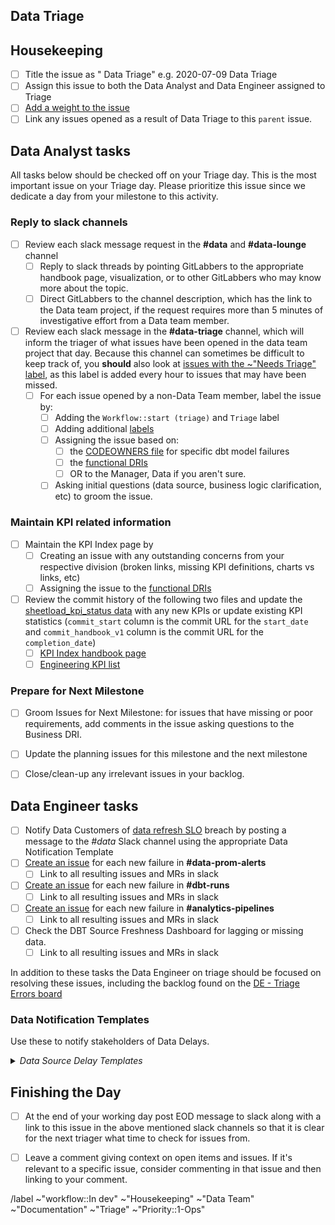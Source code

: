 ## Data Triage 

<!--
Please complete all items. Ask questions in the #data slack channel
--->

## Housekeeping 
* [ ] Title the issue as "<ISO date> Data Triage" e.g. 2020-07-09 Data Triage
* [ ] Assign this issue to both the Data Analyst and Data Engineer assigned to Triage 
* [ ] [Add a weight to the issue](https://about.gitlab.com/handbook/business-ops/data-team/how-we-work/#issue-pointing)
* [ ] Link any issues opened as a result of Data Triage to this `parent` issue. 

## Data Analyst tasks
All tasks below should be checked off on your Triage day. 
This is the most important issue on your Triage day. 
Please prioritize this issue since we dedicate a day from your milestone to this activity. 

### Reply to slack channels 
* [ ] Review each slack message request in the **#data** and **#data-lounge** channel 
    - [ ] Reply to slack threads by pointing GitLabbers to the appropriate handbook page, visualization, or to other GitLabbers who may know more about the topic. 
    - [ ] Direct GitLabbers to the channel description, which has the link to the Data team project, if the request requires more than 5 minutes of investigative effort from a Data team member.
* [ ] Review each slack message in the **#data-triage** channel, which will inform the triager of what issues have been opened in the data team project that day.  Because this channel can sometimes be difficult to keep track of, you **should** also look at [issues with the ~"Needs Triage" label](https://gitlab.com/gitlab-data/analytics/-/issues?label_name%5B%5D=Needs+Triage&scope=all&state=opened), as this label is added every hour to issues that may have been missed.
    - [ ] For each issue opened by a non-Data Team member, label the issue by: 
        - [ ] Adding the `Workflow::start (triage)` and `Triage` label
        - [ ] Adding additional [labels](https://about.gitlab.com/handbook/business-ops/data-team/how-we-work/#issue-labeling)
        - [ ] Assigning the issue based on:
            - [ ] the [CODEOWNERS file](https://gitlab.com/gitlab-data/analytics/blob/master/CODEOWNERS) for specific dbt model failures 
            - [ ] the [functional DRIs](https://about.gitlab.com/handbook/business-ops/data-team/organization/#team-organization)
            - [ ] OR to the  Manager, Data if you aren't sure. 
        - [ ] Asking initial questions (data source, business logic clarification, etc) to groom the issue. 

### Maintain KPI related information         
* [ ] Maintain the KPI Index page by 
    - [ ] Creating an issue with any outstanding concerns from your respective division (broken links, missing KPI definitions, charts vs links, etc)
    - [ ] Assigning the issue to the [functional DRIs](https://about.gitlab.com/handbook/business-ops/data-team/organization/#team-organization)
* [ ] Review the commit history of the following two files and update the [sheetload_kpi_status data](https://docs.google.com/spreadsheets/d/1CZLnXiAG7D_T_6vm50X0hDPnMPKrKmtajrcga5vyDTQ/edit?usp=sharing) with any new KPIs or update existing KPI statistics (`commit_start` column is the commit URL for the `start_date` and `commit_handbook_v1` column is the commit URL for the `completion_date`)
    - [ ] [KPI Index handbook page](https://gitlab.com/gitlab-com/www-gitlab-com/-/commits/master/source/handbook/business-ops/data-team/kpi-index/index.html.md.erb)
    - [ ] [Engineering KPI list](https://gitlab.com/gitlab-com/www-gitlab-com/-/blob/master/data/performance_indicators.yml)

### Prepare for Next Milestone 
* [ ] Groom Issues for Next Milestone: for issues that have missing or poor requirements, add comments in the issue asking questions to the Business DRI. 
* [ ] Update the planning issues for this milestone and the next milestone 
* [ ] Close/clean-up any irrelevant issues in your backlog. 


## Data Engineer tasks

* [ ] Notify Data Customers of [data refresh SLO](https://about.gitlab.com/handbook/business-ops/data-team/platform/#extract-and-load) breach by posting a message to the _#data_ Slack channel using the appropriate Data Notification Template
* [ ] [Create an issue](https://gitlab.com/gitlab-data/analytics/issues/new?issuable_template=DE%20Triage%20Errors) for each new failure in **#data-prom-alerts**
    * [ ] Link to all resulting issues and MRs in slack 
* [ ] [Create an issue](https://gitlab.com/gitlab-data/analytics/issues/new?issuable_template=DE%20Triage%20Errors) for each new failure in **#dbt-runs** 
    * [ ] Link to all resulting issues and MRs in slack 
* [ ] [Create an issue](https://gitlab.com/gitlab-data/analytics/issues/new?issuable_template=DE%20Triage%20Errors) for each new failure in **#analytics-pipelines**
    * [ ] Link to all resulting issues and MRs in slack 
* [ ] Check the DBT Source Freshness Dashboard for lagging or missing data. 
    * [ ] Link to all resulting issues and MRs in slack 

In addition to these tasks the Data Engineer on triage should be focused on resolving these issues, including the backlog found on the [DE - Triage Errors board](https://gitlab.com/groups/gitlab-data/-/boards/1917859)


### Data Notification Templates

Use these to notify stakeholders of Data Delays.

<details>
<summary><i>Data Source Delay Templates</i></summary>

Post notices to #data and cross-post to #whats-happening-at-gitlab

#### GitLab.com

We have identified a delay in the `GitLab.com` data refresh and this problem potentially impacts any GitLab KPIs (e.g. MR Rate, TMAU) or SiSense dashboards. We are actively working on a resolution and will provide an update once the KPIs and SiSense dashboards have been brought up-to-date.

The `GitLab.com` data in the warehouse and downstream models is accurate as of YYYY-MM-DD HH:MM UTC (HH:MM PST).

The DRI for this incident is `@username`.

The link to the Data Team Incident issue is <link>

Replication lag to the database we extract from can be monitored by [checking Thanos](https://thanos-query.ops.gitlab.net/graph?g0.range_input=2w&g0.max_source_resolution=0s&g0.expr=pg_replication_lag%7Btype%3D%22postgres-archive%22%2Cenv%3D%22gprd%22%7D&g0.tab=0&g1.range_input=3d&g1.max_source_resolution=0s&g1.expr=rate(pg_xlog_position_bytes%7Benv%3D%22gprd%22%7D%5B1m%5D)%20and%20on%20(instance)%20(pg_replication_is_replica%20%3D%3D%200)&g1.tab=0)

`CC @Mek Stittri, @Christopher Lefelhocz, @Hila Qu, @WayneHaber,  @Steve Loyd, @lily, @kwiebers, @Davis Townsend, @s_awezec, @mkarampalas`


#### Salesforce

Message: We have identified a delay in the `Salesforce` data refresh and this problem potentially impacts any Sales related KPIs or SiSense dashboards. We are actively working on a resolution and will provide an update once the KPIs and SiSense dashboards have been brought up-to-date.

The `Salesforce` data in the warehouse and downstream models is accurate as of YYYY-MM-DD HH:MM UTC (HH:MM PST).

The DRI for this incident is `@username`.

The link to the Data Team Incident issue is <link>

`CC @Jake Bielecki, @Matt Benzaquen, @Jack Brennan, @Craig Mestel`

#### Zuora

Message: We have identified a delay in the `Zuora` data refresh and this problem potentially impacts any Financial KPIs or SiSense dashboards. We are actively working on a resolution and will provide an update once the KPIs and SiSense dashboards have been brought up-to-date.

The `Zuora` data in the warehouse and downstream models is accurate as of YYYY-MM-DD HH:MM UTC (HH:MM PST).

The DRI for this incident is `@username`.

The link to the Data Team Incident issue is <link>

`CC @Jake Bielecki, @Matt Benzaquen, @Jack Brennan, @Craig Mestel`

#### General

We have identified a delay in the `DATA SOURCE` data refresh. We are actively working on a resolution and will provide an update once data has been brought up-to-date.

The `DATA SOURCE` data in the warehouse and downstream models is accurate as of YYYY-MM-DD HH:MM UTC (HH:MM PST).

The DRI for this incident is `@username`.

The link to the Data Team Incident issue is <link>

</details>

## Finishing the Day

* [ ] At the end of your working day post EOD message to slack along with a link to this issue in the above mentioned slack channels so that it is clear for the next triager what time to check for issues from.
* [ ] Leave a comment giving context on open items and issues. If it's relevant to a specific issue, consider commenting in that issue and then linking to your comment.


/label ~"workflow::In dev" ~"Housekeeping" ~"Data Team" ~"Documentation" ~"Triage" ~"Priority::1-Ops"
